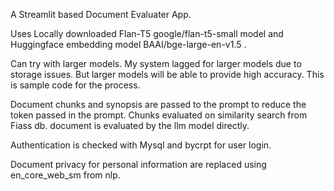 A Streamlit based Document Evaluater App.

Uses Locally downloaded Flan-T5 google/flan-t5-small model and Huggingface embedding model BAAI/bge-large-en-v1.5 . 

Can try with larger models. My system lagged for larger models due to storage issues. But larger models will be able to provide high accuracy. This is sample code for the process.

Document chunks and synopsis are passed to the prompt to reduce the token passed in the prompt.
Chunks evaluated on similarity search from Fiass db.
document is evaluated by the llm model directly.

Authentication is checked with Mysql and bycrpt for user login.

Document privacy for personal information are replaced using en_core_web_sm from nlp.
